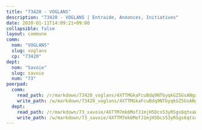 ```yaml
---
title: "73420 - VOGLANS"
description: "73420 - VOGLANS | Entraide, Annonces, Initiatives"
date: 2020-01-11T14:09:21+09:00
collapsible: false
layout: commune
comm:
  nom: "VOGLANS"
  slug: voglans
  cp: "73420"
dept:
  nom: "Savoie"
  slug: savoie
  num: "73"
peerpad:
  comm:
    read_path: /r/markdown/73420_voglans/4XTTMGkaFcuBdq9NTbyqkGZ5GsANgaVXDJyhc77w3fHnUS4ej
    write_path: /w/markdown/73420_voglans/4XTTMGkaFcuBdq9NTbyqkGZ5GsANgaVXDJyhc77w3fHnUS4ej-K3TgV7fRGD9xYSDFSFGRYEqFkqbKkF6NH2aBJHt1K3B7YTRVd4BN3ABwYBhEmsud6tKkpiZ4KSifbDNXf2ny5xt4vftGwjicNi89Nc1Rm4TrJoZir88mvZLn6DY5bPyR1DeMHV9H
  dept:
    read_path: /r/markdown/73_savoie/4XTTM7mk6MofJ1mjH5Dcs53yRSgs6qtxaWYjKD54ttqHGEMur
    write_path: /w/markdown/73_savoie/4XTTM7mk6MofJ1mjH5Dcs53yRSgs6qtxaWYjKD54ttqHGEMur-K3TgTorsK1WLw8S2EgnkoX8tJEgZgam6ANhvqrVqNfiz9fX8kbMKu5AF1rqzXyxMRZgoVPrb5EERe3PeBhqF1SBfP5G1PJnvsDUF2LQSxevobpkDM4djQDebTYoo6Yx53thenJpY
---
```


